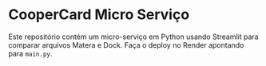 # CooperCard Micro Serviço

Este repositório contém um micro-serviço em Python usando Streamlit para comparar arquivos Matera e Dock. Faça o deploy no Render apontando para `main.py`.
